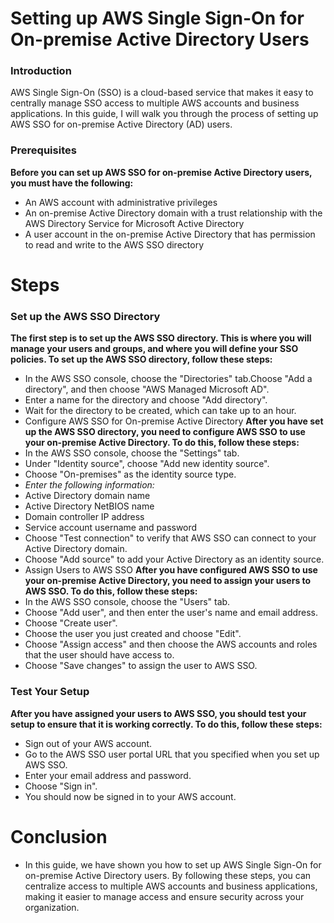 # Setting up AWS Single Sign-On for On-premise Active Directory Users
### Introduction
AWS Single Sign-On (SSO) is a cloud-based service that makes it easy to centrally manage SSO access to multiple AWS accounts and business applications. In this guide, I will walk you through the process of setting up AWS SSO for on-premise Active Directory (AD) users.
### Prerequisites
**Before you can set up AWS SSO for on-premise Active Directory users, you must have the following:**
- An AWS account with administrative privileges
- An on-premise Active Directory domain with a trust relationship with the AWS Directory Service for Microsoft Active Directory
- A user account in the on-premise Active Directory that has permission to read and write to the AWS SSO directory

# Steps
### Set up the AWS SSO Directory
**The first step is to set up the AWS SSO directory. This is where you will manage your users and groups, and where you will define your SSO policies. To set up the AWS SSO directory, follow these steps:**
- In the AWS SSO console, choose the "Directories" tab.Choose "Add a directory", and then choose "AWS Managed Microsoft AD".
- Enter a name for the directory and choose "Add directory".
- Wait for the directory to be created, which can take up to an hour.
- Configure AWS SSO for On-premise Active Directory
**After you have set up the AWS SSO directory, you need to configure AWS SSO to use your on-premise Active Directory. To do this, follow these steps:**
- In the AWS SSO console, choose the "Settings" tab.
- Under "Identity source", choose "Add new identity source".
- Choose "On-premises" as the identity source type.
- _Enter the following information:_
- Active Directory domain name
- Active Directory NetBIOS name
- Domain controller IP address
- Service account username and password
- Choose "Test connection" to verify that AWS SSO can connect to your Active Directory domain.
- Choose "Add source" to add your Active Directory as an identity source.
- Assign Users to AWS SSO
**After you have configured AWS SSO to use your on-premise Active Directory, you need to assign your users to AWS SSO. To do this, follow these steps:**
- In the AWS SSO console, choose the "Users" tab.
- Choose "Add user", and then enter the user's name and email address.
- Choose "Create user".
- Choose the user you just created and choose "Edit".
- Choose "Assign access" and then choose the AWS accounts and roles that the user should have access to.
- Choose "Save changes" to assign the user to AWS SSO.
### Test Your Setup
**After you have assigned your users to AWS SSO, you should test your setup to ensure that it is working correctly. To do this, follow these steps:**
- Sign out of your AWS account.
- Go to the AWS SSO user portal URL that you specified when you set up AWS SSO.
- Enter your email address and password.
- Choose "Sign in".
- You should now be signed in to your AWS account.
# Conclusion
- In this guide, we have shown you how to set up AWS Single Sign-On for on-premise Active Directory users. By following these steps, you can centralize access to multiple AWS accounts and business applications, making it easier to manage access and ensure security across your organization.
